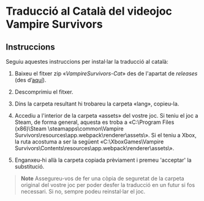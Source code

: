 # Traducció al Català del videojoc Vampire Survivors

## Instruccions

Seguiu aquestes instruccions per instal·lar la traducció al català:

1. Baixeu el fitxer zip «_VampireSurvivors-Cat_» des de l'apartat de *releases* (des d’[aquí](https://github.com/and4po/vampire_survivors_cat/releases/latest/)).

2. Descomprimiu el fitxer.

3. Dins la carpeta resultant hi trobareu la carpeta «lang», copieu-la.

4. Accediu a l'interior de la carpeta «assets» del vostre joc. Si teniu el joc a Steam, de forma general, aquesta es troba a «C:\Program Files (x86)\Steam \steamapps\common\Vampire Survivors\resources\app\.webpack\renderer\assets\». Si el teniu a Xbox, la ruta acostuma a ser la següent «C:\XboxGames\Vampire Survivors\Contents\resources\app\.webpack\renderer\assets\».

5. Enganxeu-hi allà la carpeta copiada prèviament i premeu 'acceptar' la substitució.

> **Note**
> Assegureu-vos de fer una còpia de seguretat de la carpeta original del vostre joc per poder desfer la traducció en un futur si fos necessari. Si no, sempre podeu reinstal·lar el joc.
